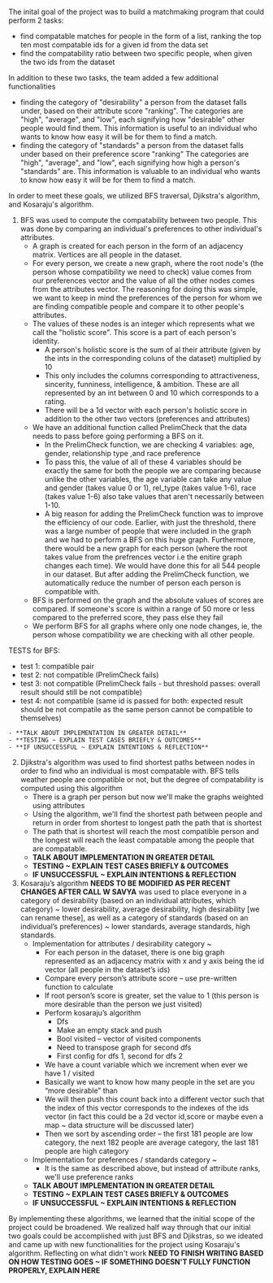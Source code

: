 <!-- The output and correctness of each algorithm – You should summarize, visualize, or highlight some part of the full-scale run of each algorithm. Additionally, the report should briefly describe what tests you performed to confirm that each algorithm was working as intended.

The answer to your leading question – You should direct address your proposed leading question. How did you answer this question? What did you discover? If your project was ultimately unsuccessful, give a brief reflection about what worked and what you would do differently as a team. -->

The inital goal of the project was to build a matchmaking program that could perform 2 tasks: 
- find compatable matches for people in the form of a list, ranking the top ten most compatable ids for a given id from the data set
- find the compatability ratio between two specific people, when given the two ids from the dataset

In addition to these two tasks, the team added a few additional functionalities
- finding the category of "desirability" a person from the dataset falls under, based on their attribute score "ranking". The categories are "high", "average", and "low", each signifying how "desirable" other people would find them. This information is useful to an individual who wants to know how easy it will be for them to find a match.
- finding the category of "standards" a person from the dataset falls under based on their preference score "ranking" The categories are "high", "average", and "low", each signifying how high a person's "standards" are. This information is valuable to an individual who wants to know how easy it will be for them to find a match.

In order to meet these goals, we utilized BFS traversal, Djikstra's algorithm, and Kosaraju's algorithm. 

1. BFS was used to compute the compatability between two people. This was done by comparing an individual's preferences to other individual's attributes.
    - A graph is created for each person in the form of an adjacency matrix. Vertices are all people in the dataset.
    - For every person, we create a new graph, where the root node's (the person whose compatibility we need to check) value comes from our preferences vector and the value of all the other nodes comes from the attributes vector. The reasoning for doing this was simple, we want to keep in mind the preferences of the person for whom we are finding compatible people and compare it to other people's attributes.
    - The values of these nodes is an integer which represents what we call the "holistic score". This score is a part of each person's identity.
        - A person's holistic score is the sum of al their attribute (given by the ints in the corresponding coluns of the dataset) multiplied by 10
        - This only includes the columns corresponding to attractiveness, sincerity, funniness, intelligence, & ambition. These are all represented by an int between 0 and 10 which corresponds to a rating. 
        - There will be a 1d vector with each person's holistic score in addition to the other two vectors (preferences and attributes)
    - We have an additional function called PrelimCheck that the data needs to pass before going performing a BFS on it. 
        - In the PrelimCheck function, we are checking 4 variables: age, gender, relationship type ,and race preference
        - To pass this, the value of all of these 4 variables should be exactly the same for both the people we are comparing because unlike the other variables, the age variable can take any value and gender (takes value 0 or 1), rel_type (takes value 1-6), race (takes value 1-6) also take values that aren't necessarily between 1-10.
        - A big reason for adding the PrelimCheck function was to improve the efficiency of our code. Earlier, with just the threshold, there was a large number of people that were included in the graph and we had to perform a BFS on this huge graph. Furthermore, there would be a new graph for each person (where the root takes value from the prefrences vector i.e the enitire graph changes each time). We would have done this for all 544 people in our dataset. But after adding the PrelimCheck function, we automatically reduce the number of person each person is compatible with.
    - BFS is performed on the graph and the absolute values of scores are compared. If someone's score is within a range of 50 more or less compared to the preferred score, they pass else they fail
    - We perform BFS for all graphs where only one node changes, ie, the person whose compatibility we are checking with all other people. 

TESTS for BFS:
   
   - test 1: compatible pair
   - test 2: not compatible (PrelimCheck fails)
   - test 3: not compatible (PrelimCheck fails - but threshold passes: overall result should still be not compatible)
   - test 4: not compatible (same id is passed for both: expected result should be not compatile as the same person cannot be compatible to themselves)
    
    
    
    - **TALK ABOUT IMPLEMENTATION IN GREATER DETAIL**
    - **TESTING ~ EXPLAIN TEST CASES BRIEFLY & OUTCOMES**
    - **IF UNSUCCESSFUL ~ EXPLAIN INTENTIONS & REFLECTION**
    
    
    
    
2. Djikstra's algorithm was used to find shortest paths between nodes in order to find who an individual is most compatable with. BFS tells weather people are compatible or not, but the degree of compatability is computed using this algorithm
    - There is a graph per person but now we'll make the graphs weighted using attributes
    - Using the algorithm, we'll find the shortest path between people and return in order from shortest to longest path the path that is shortest
    - The path that is shortest will reach the most compatible person and the longest will reach the least compatable among the people that are compatable.
    - **TALK ABOUT IMPLEMENTATION IN GREATER DETAIL**
    - **TESTING ~ EXPLAIN TEST CASES BRIEFLY & OUTCOMES**
    - **IF UNSUCCESSFUL ~ EXPLAIN INTENTIONS & REFLECTION**
3. Kosaraju’s algorithm **NEEDS TO BE MODIFIED AS PER RECENT CHANGES AFTER CALL W SAVYA** was used to place everyone in a category of desirability (based on an individual attributes, which category) ~ lower desirability, average desirability, high desirability [we can rename these], as well as a category of standards (based on an individual’s preferences) ~ lower standards, average standards, high standards.
    - Implementation for attributes / desirability category ~
        - For each person in the dataset, there is one big graph represented as an adjacency matrix with x and y axis being the id vector (all people in the dataset’s ids)
        - Compare every person’s attribute score – use pre-written function to calculate
        - If root person’s score is greater, set the value to 1 (this person is more desirable than the person we just visited)
        - Perform kosaraju’s algorithm 
            - Dfs
            - Make an empty stack and push
            - Bool visited – vector of visited components
            - Need to transpose graph for second dfs
            - First config for dfs 1, second for dfs 2
        - We have a count variable which we increment when ever we have 1 / visited
        - Basically we want to know how many people in the set are you “more desirable” than
        - We will then push this count back into a different vector such that the index of this vector corresponds to the indexes of the ids vector (in fact this could be a 2d vector id,score or maybe even a map ~ data structure will be discussed later)
        - Then we sort by ascending order – the first 181 people are low category, the next 182 people are average category, the last 181 people are high category
    - Implementation for preferences / standards category ~
        - It is the same as described above, but instead of attribute ranks, we'll use preference ranks
    - **TALK ABOUT IMPLEMENTATION IN GREATER DETAIL**
    - **TESTING ~ EXPLAIN TEST CASES BRIEFLY & OUTCOMES**
    - **IF UNSUCCESSFUL ~ EXPLAIN INTENTIONS & REFLECTION**

By implementing these algorithms, we learned that the initial scope of the project could be broadened. We realized half way through that our initial two goals could be accomplished with just BFS and Djikstras, so we ideated and came up with new functionalities for the project using Kosaraju's algorithm. Reflecting on what didn't work **NEED TO FINISH WRITING BASED ON HOW TESTING GOES ~ IF SOMETHING DOESN'T FULLY FUNCTION PROPERLY, EXPLAIN HERE**
